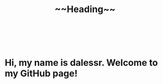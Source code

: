 
<h1 align="middle">~~Heading~~<h1>
<br/>
<br/>
<p>Hi, my name is dalessr. Welcome to my GitHub page!</p>
